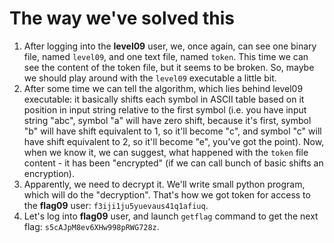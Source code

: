 # The way we've solved this

1. After logging into the **level09** user, we, once again, can see one binary file, named `level09`, and one text file, named `token`. This time we can see the content of the token file, but it seems to be broken. So, maybe we should play around with the `level09` executable a little bit.
2. After some time we can tell the algorithm, which lies behind level09 executable: it basically shifts each symbol in ASCII table based on it position in input string relative to the first symbol (i.e. you have input string "abc", symbol "a" will have zero shift, because it's first, symbol "b" will have shift equivalent to 1, so it'll become "c", and symbol "c" will have shift equivalent to 2, so it'll become "e", you've got the point). Now, when we know it, we can suggest, what happened with the `token` file content - it has been "encrypted" (if we can call bunch of basic shifts an encryption).
3. Apparently, we need to decrypt it. We'll write small python program, which will do the "decryption". That's how we got token for access to the **flag09** user: `f3iji1ju5yuevaus41q1afiuq`.
4. Let's log into **flag09** user, and launch `getflag` command to get the next flag: `s5cAJpM8ev6XHw998pRWG728z`.
